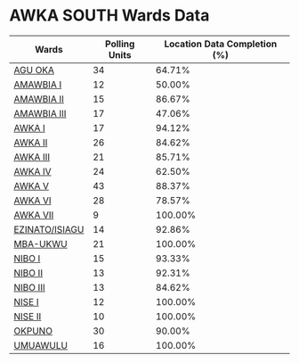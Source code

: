 
# AWKA SOUTH Wards Data

| Wards | Polling Units | Location Data Completion (%) |
| ---- | ----- | ------- |
| [AGU OKA](./wards/829-agu-oka) | 34 | 64.71% |
| [AMAWBIA  I](./wards/830-amawbia-i) | 12 | 50.00% |
| [AMAWBIA  II](./wards/831-amawbia-ii) | 15 | 86.67% |
| [AMAWBIA  III](./wards/832-amawbia-iii) | 17 | 47.06% |
| [AWKA  I](./wards/833-awka-i) | 17 | 94.12% |
| [AWKA  II](./wards/834-awka-ii) | 26 | 84.62% |
| [AWKA  III](./wards/835-awka-iii) | 21 | 85.71% |
| [AWKA  IV](./wards/836-awka-iv) | 24 | 62.50% |
| [AWKA  V](./wards/837-awka-v) | 43 | 88.37% |
| [AWKA  VI](./wards/838-awka-vi) | 28 | 78.57% |
| [AWKA  VII](./wards/839-awka-vii) | 9 | 100.00% |
| [EZINATO/ISIAGU](./wards/840-ezinato/isiagu) | 14 | 92.86% |
| [MBA-UKWU](./wards/841-mba-ukwu) | 21 | 100.00% |
| [NIBO  I](./wards/842-nibo-i) | 15 | 93.33% |
| [NIBO  II](./wards/843-nibo-ii) | 13 | 92.31% |
| [NIBO  III](./wards/844-nibo-iii) | 13 | 84.62% |
| [NISE  I](./wards/845-nise-i) | 12 | 100.00% |
| [NISE  II](./wards/846-nise-ii) | 10 | 100.00% |
| [OKPUNO](./wards/847-okpuno) | 30 | 90.00% |
| [UMUAWULU](./wards/848-umuawulu) | 16 | 100.00% |




